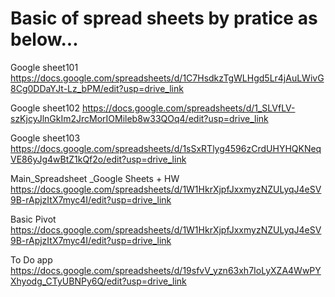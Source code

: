 # Basic of spread sheets by pratice as below...

Google sheet101
https://docs.google.com/spreadsheets/d/1C7HsdkzTgWLHgd5Lr4jAuLWivG8Cg0DDaYJt-Lz_bPM/edit?usp=drive_link

Google sheet102
https://docs.google.com/spreadsheets/d/1_SLVfLV-szKjcyJlnGkIm2JrcMorIOMileb8w33QOq4/edit?usp=drive_link

Google sheet103 
https://docs.google.com/spreadsheets/d/1sSxRTlyg4596zCrdUHYHQKNeqVE86yJg4wBtZ1kQf2o/edit?usp=drive_link

Main_Spreadsheet _Google Sheets + HW 
https://docs.google.com/spreadsheets/d/1W1HkrXjpfJxxmyzNZULyqJ4eSV9B-rApjzItX7myc4I/edit?usp=drive_link

Basic Pivot
https://docs.google.com/spreadsheets/d/1W1HkrXjpfJxxmyzNZULyqJ4eSV9B-rApjzItX7myc4I/edit?usp=drive_link

To Do app 
https://docs.google.com/spreadsheets/d/19sfvV_yzn63xh7IoLyXZA4WwPYXhyodg_CTyUBNPy6Q/edit?usp=drive_link


